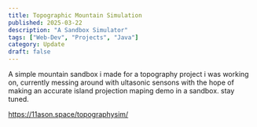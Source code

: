 ```yaml
---
title: Topographic Mountain Simulation
published: 2025-03-22
description: "A Sandbox Simulator"
tags: ["Web-Dev", "Projects", "Java"]
category: Update
draft: false
---
```

A simple mountain sandbox i made for a topography project i was working on,
currently messing around with ultasonic sensons with the hope of making an accurate island projection maping demo in a sandbox.
stay tuned.

https://11ason.space/topographysim/
